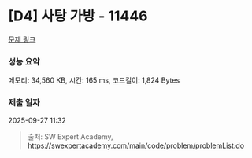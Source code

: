 # [D4] 사탕 가방 - 11446 

[문제 링크](https://swexpertacademy.com/main/code/problem/problemDetail.do?contestProbId=AXdHxTNqC2IDFAS5) 

### 성능 요약

메모리: 34,560 KB, 시간: 165 ms, 코드길이: 1,824 Bytes

### 제출 일자

2025-09-27 11:32



> 출처: SW Expert Academy, https://swexpertacademy.com/main/code/problem/problemList.do